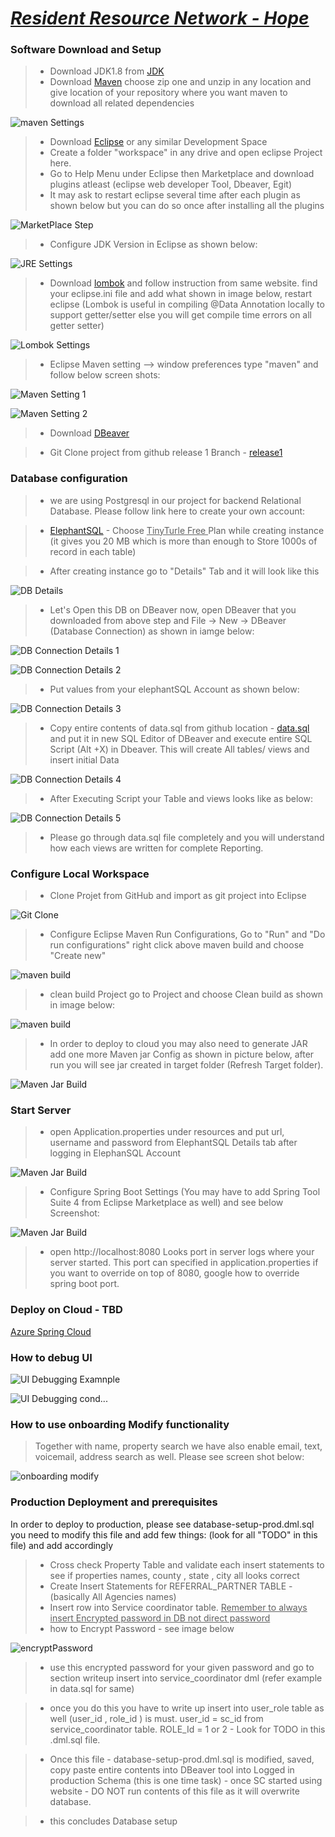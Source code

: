 # <ins>*Resident Resource Network - Hope* </ins>

### Software Download and Setup

> - Download JDK1.8 from [JDK](https://www.oracle.com/java/technologies/javase/javase-jdk8-downloads.html)
> - Download [Maven](https://maven.apache.org/download.cgi#) choose zip one and unzip in any location and give location of your repository where you want maven to download all related dependencies

 ![maven Settings](https://github.com/FFGResidentResource/hope/blob/Release1/src/main/resources/public/images/project_setup/mavenSettings.png?raw=true)
 
> - Download [Eclipse](https://www.eclipse.org/downloads/) or any similar Development Space
> - Create a folder "workspace" in any drive and open eclipse Project here.
> - Go to Help Menu under Eclipse then Marketplace and download plugins atleast (eclipse web developer Tool, Dbeaver, Egit)
> - It may ask to restart eclipse several time after each plugin as shown below but you can do so once after installing all the plugins

 ![MarketPlace Step](https://github.com/FFGResidentResource/hope/blob/Release1/src/main/resources/public/images/project_setup/EclipsePlugins.png?raw=true)

> - Configure JDK Version in Eclipse as shown below:
 
 ![JRE Settings](https://github.com/FFGResidentResource/hope/blob/Release1/src/main/resources/public/images/project_setup/JDK-Setting.png?raw=true)

> - Download [lombok](https://projectlombok.org/download) and follow instruction from same website. find your eclipse.ini file and add what shown in image below, restart eclipse (Lombok is useful in compiling @Data Annotation locally to support getter/setter else you will get compile time errors on all getter setter)
 
 ![Lombok Settings](https://github.com/FFGResidentResource/hope/blob/Release1/src/main/resources/public/images/project_setup/lombok-setting.png?raw=true)
 
> - Eclipse Maven setting --> window preferences type "maven" and follow below screen shots:

 ![Maven Setting 1](https://github.com/FFGResidentResource/hope/blob/Release1/src/main/resources/public/images/project_setup/eclipse-maven-setting.png?raw=true)

 ![Maven Setting 2](https://github.com/FFGResidentResource/hope/blob/Release1/src/main/resources/public/images/project_setup/eclipse-maven-setting2.png?raw=true)
 
> - Download [DBeaver](https://dbeaver.io/download/)

> - Git Clone project from github release 1 Branch - [release1](https://github.com/FFGResidentResource/hope.git)

### Database configuration

> - we are using Postgresql in our project for backend Relational Database. Please follow link here to create your own account:

> - [ElephantSQL](https://www.elephantsql.com/) - Choose <ins> TinyTurle Free </ins> Plan while creating instance (it gives you 20 MB which is more than enough to Store 1000s of record in each table)
 
> - After creating instance go to "Details" Tab and it will look like this

 ![DB Details](https://github.com/FFGResidentResource/hope/blob/Release1/src/main/resources/public/images/project_setup/ElephantSQL-DB-Example.png?raw=true)
 
> - Let's Open this DB on DBeaver now, open DBeaver that you downloaded from above step and File -> New -> DBeaver (Database Connection) as shown in iamge below:

 ![DB Connection Details 1](https://github.com/FFGResidentResource/hope/blob/Release1/src/main/resources/public/images/project_setup/dbeaver-conn-1.png?raw=true)

 ![DB Connection Details 2](https://github.com/FFGResidentResource/hope/blob/Release1/src/main/resources/public/images/project_setup/dbeaver-conn-2.png?raw=true)

> - Put values from your elephantSQL Account as shown below:

 ![DB Connection Details 3](https://github.com/FFGResidentResource/hope/blob/Release1/src/main/resources/public/images/project_setup/dbeaver-conn-3.png?raw=true) 
 
> - Copy entire contents of data.sql from github location - [data.sql](https://github.com/FFGResidentResource/hope/blob/Release1/src/main/resources/data/data.sql) and put it in new SQL Editor of DBeaver and execute entire SQL Script (Alt +X) in Dbeaver. This will create All tables/ views and insert initial Data

 ![DB Connection Details 4](https://github.com/FFGResidentResource/hope/blob/Release1/src/main/resources/public/images/project_setup/dbeaver-conn-4.png?raw=true) 
 
> - After Executing Script your Table and views looks like as below:

 ![DB Connection Details 5](https://github.com/FFGResidentResource/hope/blob/Release1/src/main/resources/public/images/project_setup/dbeaver-conn-5.png?raw=true) 

> - Please go through data.sql file completely and you will understand how each views are written for complete Reporting.

### Configure Local Workspace 

> - Clone Projet from GitHub and import as git project into Eclipse

 ![Git Clone](https://github.com/FFGResidentResource/hope/blob/Release1/src/main/resources/public/images/project_setup/clone-git-project.png?raw=true)
 
> - Configure Eclipse Maven Run Configurations, Go to "Run" and "Do run configurations" right click above maven build and choose "Create new"
 
  ![maven build](https://github.com/FFGResidentResource/hope/blob/Release1/src/main/resources/public/images/project_setup/maven-build-run-config.png?raw=true)
  
> - clean build Project go to Project and choose Clean build as shown in image below:

 ![maven build](https://github.com/FFGResidentResource/hope/blob/Release1/src/main/resources/public/images/project_setup/clean-build-project.png?raw=true)
  
> - In order to deploy to cloud you may also need to generate JAR add one more Maven jar Config as shown in picture below, after run you will see jar created in target folder (Refresh Target folder).

  ![Maven Jar Build](https://github.com/FFGResidentResource/hope/blob/Release1/src/main/resources/public/images/project_setup/maven-jarbuild-run-config.png?raw=true)

### Start Server

> - open Application.properties under resources and put url, username and password from ElephantSQL Details tab after logging in ElephanSQL Account

 ![Maven Jar Build](https://github.com/FFGResidentResource/hope/blob/Release1/src/main/resources/public/images/project_setup/jdbc-setup-and-server-startup.png?raw=true)

> - Configure Spring Boot Settings (You may have to add Spring Tool Suite 4 from Eclipse Marketplace as well) and see below Screenshot:

 ![Maven Jar Build](https://github.com/FFGResidentResource/hope/blob/Release1/src/main/resources/public/images/project_setup/run-project-localhost.png?raw=true)

> - open http://localhost:8080 Looks port in server logs where your server started. This port can specified in application.properties if you want to override on top of 8080, google how to override spring boot port.

### Deploy on Cloud - TBD

[Azure Spring Cloud](https://tanzu.vmware.com/content/webinars/dec-5-introducing-azure-spring-cloud-a-managed-runtime-for-spring-based-apps-webinar)

### How to debug UI 

 ![UI Debugging Examnple](https://github.com/FFGResidentResource/hope/blob/Release1/src/main/resources/public/images/project_setup/how-to-debug-ui.png?raw=true)
 
 ![UI Debugging cond...](https://github.com/FFGResidentResource/hope/blob/Release1/src/main/resources/public/images/project_setup/how-to-debug-ui2.png?raw=true)
 
### How to use onboarding Modify functionality

> Together with name, property search we have also enable email, text, voicemail, address search as well. Please see screen shot below:

 ![onboarding modify](https://github.com/FFGResidentResource/hope/blob/Release1/src/main/resources/public/images/project_setup/how-to-use-onboarding-modify.png?raw=true)
 
 
### Production Deployment and prerequisites

In order to deploy to production, please see database-setup-prod.dml.sql you need to modify this file and add few things: (look for all "TODO" in this file) and add accordingly

> - Cross check Property Table and validate each insert statements to see if properties names, county , state , city all looks correct 
> - Create Insert Statements for REFERRAL_PARTNER TABLE - (basically All Agencies names)
> - Insert row into Service coordinator table. <ins> Remember to always insert Encrypted password in DB not direct password </ins>
> - how to Encrypt Password - see image below

 ![encryptPassword](https://github.com/FFGResidentResource/hope/blob/Release1/src/main/resources/public/images/project_setup/How-to-EncryptPassword.png?raw=true)
 
> - use this encrypted password for your given password and go to section writeup insert into service_coordinator dml (refer example in data.sql for same)

> - once you do this you have to write up insert into user_role table as well (user_id , role_id ) is must. user_id = sc_id from service_coordinator table. ROLE_Id = 1 or 2 - Look for TODO in this .dml.sql file.

> - Once this file - database-setup-prod.dml.sql is modified, saved,  copy paste entire contents into DBeaver tool into Logged in production Schema (this is one time task) - once SC started using website - DO NOT run contents of this file as it will overwrite database.

> - this concludes Database setup
